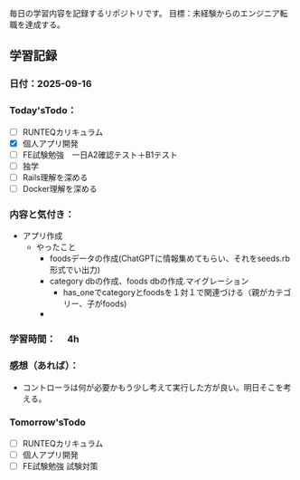 毎日の学習内容を記録するリポジトリです。
目標：未経験からのエンジニア転職を達成する。

## 学習記録
### 日付：2025-09-16
### Today'sTodo：
- [ ] RUNTEQカリキュラム　　
- [x] 個人アプリ開発
- [ ] FE試験勉強　一日A2確認テスト＋B1テスト
- [ ] 独学
- [ ] Rails理解を深める
- [ ] Docker理解を深める　
### 内容と気付き：
- アプリ作成
    - やったこと
        - foodsデータの作成(ChatGPTに情報集めてもらい、それをseeds.rb形式でい出力)
        - category dbの作成、foods dbの作成.マイグレーション
            - has_oneでcategoryとfoodsを１対１で関連づける（親がカテゴリー、子がfoods)
        - 
### 学習時間：　  4h
### 感想（あれば）：
- コントローラは何が必要かもう少し考えて実行した方が良い。明日そこを考える。
### Tomorrow'sTodo
- [ ] RUNTEQカリキュラム
- [ ] 個人アプリ開発
- [ ] FE試験勉強 試験対策